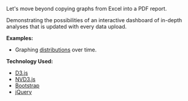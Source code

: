 Let's move beyond copying graphs from Excel into a PDF report.

Demonstrating the possibilities of an interactive dashboard of in-depth analyses that is updated with every data upload.

**Examples:**
- Graphing [distributions](http://americanredcross.github.io/dashboard_demo/distributions) over time.


**Technology Used:**
- [D3.js](http://d3js.org/)
- [NVD3.js](http://nvd3.org/)
- [Bootstrap](http://getbootstrap.com/)
- [jQuery](http://jquery.com/)